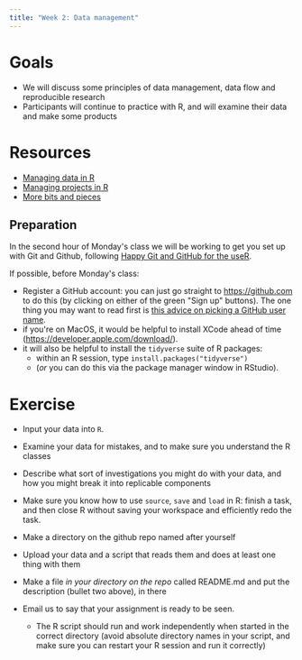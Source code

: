 ```yaml
---
title: "Week 2: Data management"
---
```


Goals
=====

-   We will discuss some principles of data management, data flow and
    reproducible research
-   Participants will continue to practice with R, and will examine
    their data and make some products

Resources
=========

-   [Managing data in R](Managing_data_in_R.html)
-   [Managing projects in R](Managing_projects_in_R.html)
-   [More bits and pieces](More_bits_and_pieces.html)

Preparation
-----------

In the second hour of Monday's class we will be working to get you set up with Git and Github, following [Happy Git and GitHub for the useR](http://happygitwithr.com/). 

If possible, before Monday's class:

- Register a GitHub account: you can just go straight to https://github.com to do this (by clicking on either of the green "Sign up" buttons). The one thing you may want to read first is [this advice on picking a GitHub user name](http://happygitwithr.com/github-acct.html).
- if you're on MacOS, it would be helpful to install XCode ahead of time (https://developer.apple.com/download/).
- it will also be helpful to install the `tidyverse` suite of R packages: 
  * within an R session, type `install.packages("tidyverse")`
  * (*or* you can do this via the package manager window in RStudio).

Exercise
========

<!---
Exercise supplemented this year because of awkward start
Old version:
Continue working on your data
-->

- Input your data into `R`.
- Examine your data for mistakes, and to make sure you understand the R classes
- Describe what sort of investigations you might do with your data, and how you might break it into replicable components
-   Make sure you know how to use `source`, `save` and `load` in R: finish a task, and then close R without saving your workspace and efficiently redo the task.

- Make a directory on the github repo named after yourself
- Upload your data and a script that reads them and does at least one thing with them
- Make a file _in your directory on the repo_ called README.md and put the description (bullet two above), in there
- Email us to say that your assignment is ready to be seen.
  * The R script should run and work independently when started in the correct directory (avoid absolute directory names in your script, and make sure you can restart your R session and run it correctly) 
